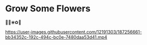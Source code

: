 # Grow Some Flowers

🌼🌸❀✿🌷

https://user-images.githubusercontent.com/12191303/187256661-bb34352c-192c-494c-bc0e-7480daa53d41.mp4

